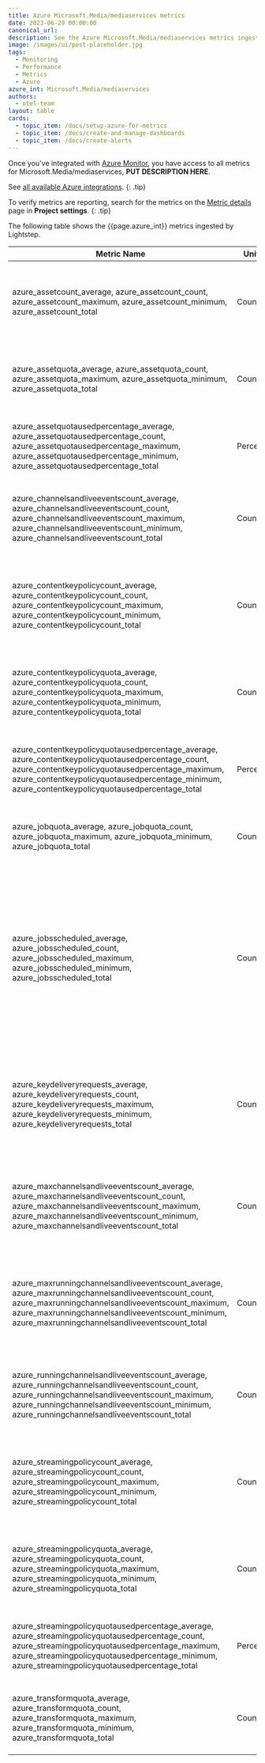 ```yaml
---
title: Azure Microsoft.Media/mediaservices metrics
date: 2023-06-29 00:00:00
canonical_url:
description: See the Azure Microsoft.Media/mediaservices metrics ingested by Lightstep Observability
image: /images/ui/post-placeholder.jpg
tags:
  - Monitoring
  - Performance
  - Metrics
  - Azure
azure_int: Microsoft.Media/mediaservices
authors:
  - otel-team
layout: table
cards:
  - topic_item: /docs/setup-azure-for-metrics
  - topic_item: /docs/create-and-manage-dashboards
  - topic_item: /docs/create-alerts
---
```

Once you've integrated with [Azure Monitor](/docs/setup-azure-for-metrics), you have access to all metrics for Microsoft.Media/mediaservices, **PUT DESCRIPTION HERE**. 

See [all available Azure integrations](/docs/azure-metrics).
{: .tip}

To verify metrics are reporting, search for the metrics on the [Metric details](/docs/manage-metric-details) page in **Project settings**.
{: .tip}

The following table shows the {{page.azure_int}} metrics ingested by Lightstep.
<table class="table-aws">
<colgroup><col span="1" style="width: 35%;" /><col span="1" style="width: 15%;" /><col span="1" style="width: 35%;" /></colgroup>
  <thead>
    <th>Metric Name</th>
    <th>Unit</th>
    <th>Description</th>
  </thead>
  <tr>
    <td>azure_assetcount_average, azure_assetcount_count, azure_assetcount_maximum, azure_assetcount_minimum, azure_assetcount_total</td>
    <td>Count</td>
    <td>How many assets are already created in current media service account</td>
  </tr>
  <tr>
    <td>azure_assetquota_average, azure_assetquota_count, azure_assetquota_maximum, azure_assetquota_minimum, azure_assetquota_total</td>
    <td>Count</td>
    <td>How many assets are allowed for current media service account</td>
  </tr>
  <tr>
    <td>azure_assetquotausedpercentage_average, azure_assetquotausedpercentage_count, azure_assetquotausedpercentage_maximum, azure_assetquotausedpercentage_minimum, azure_assetquotausedpercentage_total</td>
    <td>Percent</td>
    <td>Asset used percentage in current media service account</td>
  </tr>
  <tr>
    <td>azure_channelsandliveeventscount_average, azure_channelsandliveeventscount_count, azure_channelsandliveeventscount_maximum, azure_channelsandliveeventscount_minimum, azure_channelsandliveeventscount_total</td>
    <td>Count</td>
    <td>The total number of live events in the current media services account</td>
  </tr>
  <tr>
    <td>azure_contentkeypolicycount_average, azure_contentkeypolicycount_count, azure_contentkeypolicycount_maximum, azure_contentkeypolicycount_minimum, azure_contentkeypolicycount_total</td>
    <td>Count</td>
    <td>How many content key policies are already created in current media service account</td>
  </tr>
  <tr>
    <td>azure_contentkeypolicyquota_average, azure_contentkeypolicyquota_count, azure_contentkeypolicyquota_maximum, azure_contentkeypolicyquota_minimum, azure_contentkeypolicyquota_total</td>
    <td>Count</td>
    <td>How many content key polices are allowed for current media service account</td>
  </tr>
  <tr>
    <td>azure_contentkeypolicyquotausedpercentage_average, azure_contentkeypolicyquotausedpercentage_count, azure_contentkeypolicyquotausedpercentage_maximum, azure_contentkeypolicyquotausedpercentage_minimum, azure_contentkeypolicyquotausedpercentage_total</td>
    <td>Percent</td>
    <td>Content Key Policy used percentage in current media service account</td>
  </tr>
  <tr>
    <td>azure_jobquota_average, azure_jobquota_count, azure_jobquota_maximum, azure_jobquota_minimum, azure_jobquota_total</td>
    <td>Count</td>
    <td>The Job quota for the current media service account.</td>
  </tr>
  <tr>
    <td>azure_jobsscheduled_average, azure_jobsscheduled_count, azure_jobsscheduled_maximum, azure_jobsscheduled_minimum, azure_jobsscheduled_total</td>
    <td>Count</td>
    <td>The number of Jobs in the Scheduled state. Counts on this metric only reflect jobs submitted through the v3 API. Jobs submitted through the v2 (Legacy) API are not counted.</td>
  </tr>
  <tr>
    <td>azure_keydeliveryrequests_average, azure_keydeliveryrequests_count, azure_keydeliveryrequests_maximum, azure_keydeliveryrequests_minimum, azure_keydeliveryrequests_total</td>
    <td>Count</td>
    <td>The key delivery request status and latency in milliseconds for the current Media Service account.</td>
  </tr>
  <tr>
    <td>azure_maxchannelsandliveeventscount_average, azure_maxchannelsandliveeventscount_count, azure_maxchannelsandliveeventscount_maximum, azure_maxchannelsandliveeventscount_minimum, azure_maxchannelsandliveeventscount_total</td>
    <td>Count</td>
    <td>The maximum number of live events allowed in the current media services account</td>
  </tr>
  <tr>
    <td>azure_maxrunningchannelsandliveeventscount_average, azure_maxrunningchannelsandliveeventscount_count, azure_maxrunningchannelsandliveeventscount_maximum, azure_maxrunningchannelsandliveeventscount_minimum, azure_maxrunningchannelsandliveeventscount_total</td>
    <td>Count</td>
    <td>The maximum number of running live events allowed in the current media services account</td>
  </tr>
  <tr>
    <td>azure_runningchannelsandliveeventscount_average, azure_runningchannelsandliveeventscount_count, azure_runningchannelsandliveeventscount_maximum, azure_runningchannelsandliveeventscount_minimum, azure_runningchannelsandliveeventscount_total</td>
    <td>Count</td>
    <td>The total number of running live events in the current media services account</td>
  </tr>
  <tr>
    <td>azure_streamingpolicycount_average, azure_streamingpolicycount_count, azure_streamingpolicycount_maximum, azure_streamingpolicycount_minimum, azure_streamingpolicycount_total</td>
    <td>Count</td>
    <td>How many streaming policies are already created in current media service account</td>
  </tr>
  <tr>
    <td>azure_streamingpolicyquota_average, azure_streamingpolicyquota_count, azure_streamingpolicyquota_maximum, azure_streamingpolicyquota_minimum, azure_streamingpolicyquota_total</td>
    <td>Count</td>
    <td>How many streaming policies are allowed for current media service account</td>
  </tr>
  <tr>
    <td>azure_streamingpolicyquotausedpercentage_average, azure_streamingpolicyquotausedpercentage_count, azure_streamingpolicyquotausedpercentage_maximum, azure_streamingpolicyquotausedpercentage_minimum, azure_streamingpolicyquotausedpercentage_total</td>
    <td>Percent</td>
    <td>Streaming Policy used percentage in current media service account</td>
  </tr>
  <tr>
    <td>azure_transformquota_average, azure_transformquota_count, azure_transformquota_maximum, azure_transformquota_minimum, azure_transformquota_total</td>
    <td>Count</td>
    <td>The Transform quota for the current media service account.</td>
  </tr>
</table>
